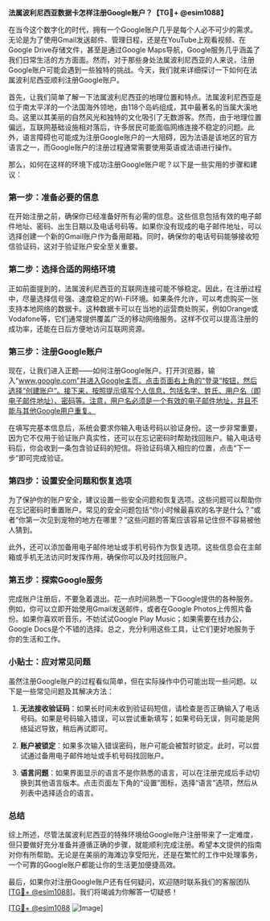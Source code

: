 **法属波利尼西亚数据卡怎样注册Google账户？【TG💪+ @esim1088】**

在当今这个数字化的时代，拥有一个Google账户几乎是每个人必不可少的需求。无论是为了使用Gmail发送邮件、管理日程，还是在YouTube上观看视频、在Google Drive存储文件，甚至是通过Google Maps导航，Google服务几乎涵盖了我们日常生活的方方面面。然而，对于那些身处法属波利尼西亚的人来说，注册Google账户可能会遇到一些独特的挑战。今天，我们就来详细探讨一下如何在法属波利尼西亚顺利注册Google账户。

首先，让我们简单了解一下法属波利尼西亚的地理位置和特点。法属波利尼西亚是位于南太平洋的一个法国海外领地，由118个岛屿组成，其中最著名的当属大溪地岛。这里以其美丽的自然风光和独特的文化吸引了无数游客。然而，由于地理位置偏远，互联网基础设施相对落后，许多居民可能面临网络连接不稳定的问题。此外，语言障碍也可能成为注册Google账户的一大阻碍，因为法语是该地区的官方语言之一，而Google账户的注册过程通常需要使用英语或法语进行操作。

那么，如何在这样的环境下成功注册Google账户呢？以下是一些实用的步骤和建议：

### 第一步：准备必要的信息

在开始注册之前，确保你已经准备好所有必需的信息。这些信息包括有效的电子邮件地址、密码、出生日期以及电话号码等。如果你没有现成的电子邮件地址，可以选择创建一个新的Gmail账户作为备用邮箱。同时，确保你的电话号码能够接收短信验证码，这对于验证账户安全至关重要。

### 第二步：选择合适的网络环境

正如前面提到的，法属波利尼西亚的互联网连接可能不够稳定。因此，在注册过程中，尽量选择信号强、速度稳定的Wi-Fi环境。如果条件允许，可以考虑购买一张支持本地网络的数据卡。这种数据卡可以在当地的运营商处购买，例如Orange或Vodafone等，它们通常提供覆盖广泛的移动网络服务。这样不仅可以提高注册的成功率，还能在日后方便地访问互联网资源。

### 第三步：注册Google账户

现在，让我们进入正题——如何注册Google账户。打开浏览器，输入“www.google.com”并进入Google主页。点击页面右上角的“登录”按钮，然后选择“创建账户”。接下来，按照提示填写个人信息，包括名字、姓氏、用户名（即电子邮件地址）、密码等。注意，用户名必须是一个有效的电子邮件地址，并且不能与其他Google用户重复。

在填写完基本信息后，系统会要求你输入电话号码以验证身份。这一步非常重要，因为它不仅用于验证账户真实性，还可以在忘记密码时帮助找回账户。输入电话号码后，你会收到一条包含验证码的短信。将验证码填入相应的位置，点击“下一步”即可完成验证。

### 第四步：设置安全问题和恢复选项

为了保护你的账户安全，建议设置一些安全问题和恢复选项。这些问题可以帮助你在忘记密码时重置账户。常见的安全问题包括“你小时候最喜欢的名字是什么？”或者“你第一次见到宠物的地方在哪里？”这些问题的答案应该容易记住但不容易被他人猜到。

此外，还可以添加备用电子邮件地址或手机号码作为恢复选项。这些信息会在主邮箱或手机无法访问时发挥作用，确保你可以及时找回账户。

### 第五步：探索Google服务

完成账户注册后，不要急着退出。花一点时间熟悉一下Google提供的各种服务。例如，你可以立即开始使用Gmail发送邮件，或者在Google Photos上传照片备份。如果你喜欢听音乐，不妨试试Google Play Music；如果需要在线办公，Google Docs是个不错的选择。总之，充分利用这些工具，让它们更好地服务于你的生活和工作。

### 小贴士：应对常见问题

虽然注册Google账户的过程看似简单，但在实际操作中仍可能出现一些问题。以下是一些常见问题及其解决方法：

1. **无法接收验证码**：如果长时间未收到验证码短信，请检查是否正确输入了电话号码。如果是号码输入错误，可以尝试重新填写；如果号码无误，则可能是网络延迟导致，稍后再试即可。
   
2. **账户被锁定**：如果多次输入错误密码，账户可能会被暂时锁定。此时，可以尝试通过备用电子邮件地址或手机号码找回账户。

3. **语言问题**：如果界面显示的语言不是你熟悉的语言，可以在注册完成后手动切换到其他语言版本。点击页面左下角的“设置”图标，选择“语言”选项，然后从列表中选择适合的语言。

### 总结

综上所述，尽管法属波利尼西亚的特殊环境给Google账户注册带来了一定难度，但只要做好充分准备并遵循正确的步骤，就能顺利完成注册。希望本文提供的指南对你有所帮助。无论是在美丽的海滩边享受阳光，还是在繁忙的工作中处理事务，一个可靠的Google账户都能让你的生活更加便捷高效。

最后，如果你对注册Google账户还有任何疑问，欢迎随时联系我们的客服团队[[TG💪+ @esim1088](https://t.me/s/esim1088)]。我们将竭诚为你解答一切疑惑！

[[TG💪+ @esim1088](https://t.me/s/esim1088) ![Image](https://i.postimg.cc/4NQfJmqS/Snipaste-2025-05-13-00-14-12.png)]